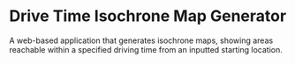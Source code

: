 # Drive Time Isochrone Map Generator

A web-based application that generates isochrone maps, showing areas reachable within a specified driving time from an inputted starting location.
